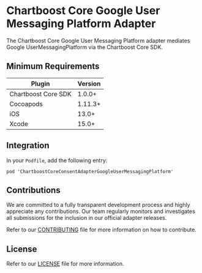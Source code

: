 # Chartboost Core Google User Messaging Platform Adapter

The Chartboost Core Google User Messaging Platform adapter mediates Google UserMessagingPlatform via the Chartboost Core SDK.

## Minimum Requirements

| Plugin | Version |
| ------ | ------ |
| Chartboost Core SDK | 1.0.0+ |
| Cocoapods | 1.11.3+ |
| iOS | 13.0+ |
| Xcode | 15.0+ |

## Integration

In your `Podfile`, add the following entry:
```
pod 'ChartboostCoreConsentAdapterGoogleUserMessagingPlatform'
```

## Contributions

We are committed to a fully transparent development process and highly appreciate any contributions. Our team regularly monitors and investigates all submissions for the inclusion in our official adapter releases.

Refer to our [CONTRIBUTING](CONTRIBUTING.md) file for more information on how to contribute.

## License

Refer to our [LICENSE](LICENSE.md) file for more information.
